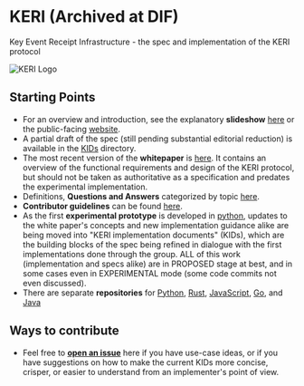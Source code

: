 


# KERI (Archived at DIF)
Key Event Receipt Infrastructure - the spec and implementation of the KERI protocol

![KERI Logo](images/Keri_logo_color_on_white.png)

## Starting Points
* For an overview and introduction, see the explanatory **slideshow** [here](https://github.com/SmithSamuelM/Papers/blob/master/presentations/KERI2_Overview.web.pdf) or the public-facing <a href=https://identity.foundation/working-groups/keri.html>website</a>.
* A partial draft of the spec (still pending substantial editorial reduction) is available in the [KIDs](kids/) directory.
* The most recent version of the **whitepaper** is [here](https://github.com/decentralized-identity/keri/blob/master/kids/KERI_WP.pdf). It contains an overview of the functional requirements and design of the KERI protocol, but should not be taken as authoritative as a specification and predates the experimental implementation.
* Definitions, **Questions and Answers** categorized by topic [here](./docs/Q-and-A.md).
* **Contributor guidelines** can be found [here](contributing.md).
* As the first **experimental prototype** is developed in [python](https://github.com/decentralized-identity/keripy), updates to the white paper's concepts and new implementation guidance alike are being moved into "KERI implementation documents" (KIDs), which are the building blocks of the spec being refined in dialogue with the first implementations done through the group. ALL of this work (implementation and specs alike) are in PROPOSED stage at best, and in some cases even in EXPERIMENTAL mode (some code commits not even discussed).
* There are separate **repositories** for [Python](https://github.com/decentralized-identity/keripy/), [Rust](https://github.com/decentralized-identity/keriox/), [JavaScript](https://github.com/decentralized-identity/kerijs/), [Go](https://github.com/decentralized-identity/kerigo/), and [Java](https://github.com/stevetodd/keri-java)

## Ways to contribute
* Feel free to **[open an issue](https://github.com/decentralized-identity/keri/issues)** here if you have use-case ideas, or if you have suggestions on how to make the current KIDs more concise, crisper, or easier to understand from an implementer's point of view.
